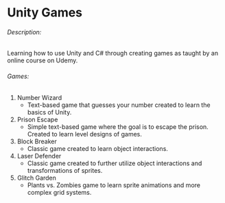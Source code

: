 # Unity Games

###### Description:
Learning how to use Unity and C# through creating games as taught by an online
course on Udemy.

###### Games:
1. Number Wizard
    * Text-based game that guesses your number created to learn the basics
    of Unity.
2. Prison Escape
    * Simple text-based game where the goal is to escape the prison. Created to
    learn level designs of games.
3. Block Breaker
    * Classic game created to learn object interactions.
4. Laser Defender
    * Classic game created to further utilize object interactions and
    transformations of sprites.
5. Glitch Garden
    * Plants vs. Zombies game to learn sprite animations and more complex
    grid systems.

